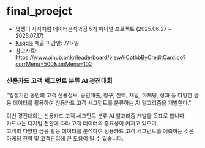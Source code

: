 # final_proejct

- 멋쟁이 사자처럼 데이터분석과정 5기 파이널 프로젝트 (2025.06.27 ~ 2025.07.17)
- [Kaggle](https://www.kaggle.com/competitions/likelioneda5thfinalproject) 제출 마감일: 7/17일
- 참고자료: https://www.aihub.or.kr/leaderboard/viewAiCpthbByCreditCard.do?currMenu=500&topMenu=102

  

### 신용카드 고객 세그먼트 분류 AI 경진대회
"일정기간 동안의 고객 신용정보, 승인매출, 청구, 잔액, 채널, 마케팅, 성과 등 다양한 금융 데이터를 활용하여 신용카드 고객 세그먼트를 분류하는 AI 알고리즘을 개발한다."

이번 경진대회는 신용카드 고객 세그먼트 분류 AI 알고리즘 개발을 목표로 합니다. <br>
카드사는 디지털 전환에 따라 고객 데이터의 중요성이 커지고 있으며, <br>
고객의 다양한 금융 활동 데이터를 분석하여 신용카드 고객 세그먼트를 예측하는 것은 마케팅 전략 및 고객관리에 큰 도움이 될 수 있습니다. <br>


